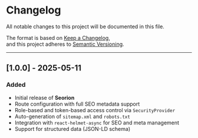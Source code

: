 # Changelog

All notable changes to this project will be documented in this file.

The format is based on [Keep a Changelog](https://keepachangelog.com/),  
and this project adheres to [Semantic Versioning](https://semver.org/).

---

## [1.0.0] - 2025-05-11

### Added

-   Initial release of **Seorion**
-   Route configuration with full SEO metadata support
-   Role-based and token-based access control via `SecurityProvider`
-   Auto-generation of `sitemap.xml` and `robots.txt`
-   Integration with `react-helmet-async` for SEO and meta management
-   Support for structured data (JSON-LD schema)
